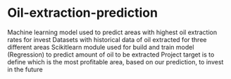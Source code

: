 # Oil-extraction-prediction
Machine learning model used to predict areas with highest oil extraction rates for invest
Datasets with historical data of oil extracted for three different areas
Scikitlearn module used for build and train model (Regression) to predict amount of oil to be extracted
Project target is to define which is the most profitable area, based on our prediction, to invest in the future

